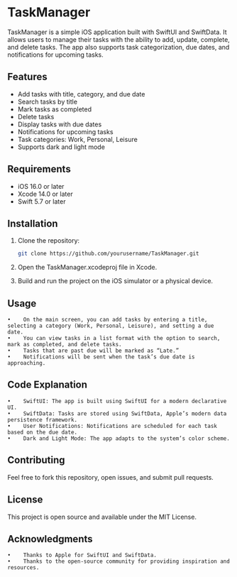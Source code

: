# TaskManager

TaskManager is a simple iOS application built with SwiftUI and SwiftData. It allows users to manage their tasks with the ability to add, update, complete, and delete tasks. The app also supports task categorization, due dates, and notifications for upcoming tasks.

## Features

- Add tasks with title, category, and due date
- Search tasks by title
- Mark tasks as completed
- Delete tasks
- Display tasks with due dates
- Notifications for upcoming tasks
- Task categories: Work, Personal, Leisure
- Supports dark and light mode

## Requirements

- iOS 16.0 or later
- Xcode 14.0 or later
- Swift 5.7 or later

## Installation

1. Clone the repository:

   ```bash
   git clone https://github.com/yourusername/TaskManager.git
2.    Open the TaskManager.xcodeproj file in Xcode.
3.    Build and run the project on the iOS simulator or a physical device.

## Usage
    •    On the main screen, you can add tasks by entering a title, selecting a category (Work, Personal, Leisure), and setting a due date.
    •    You can view tasks in a list format with the option to search, mark as completed, and delete tasks.
    •    Tasks that are past due will be marked as “Late.”
    •    Notifications will be sent when the task’s due date is approaching.

## Code Explanation
    •    SwiftUI: The app is built using SwiftUI for a modern declarative UI.
    •    SwiftData: Tasks are stored using SwiftData, Apple’s modern data persistence framework.
    •    User Notifications: Notifications are scheduled for each task based on the due date.
    •    Dark and Light Mode: The app adapts to the system’s color scheme.

## Contributing

Feel free to fork this repository, open issues, and submit pull requests.

## License

This project is open source and available under the MIT License.

## Acknowledgments
    •    Thanks to Apple for SwiftUI and SwiftData.
    •    Thanks to the open-source community for providing inspiration and resources.
